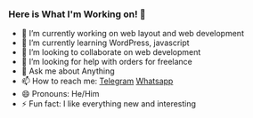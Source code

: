 ### Here is What I'm Working on! 👋

- 🔭 I’m currently working on web layout and web development
- 🌱 I’m currently learning WordPress, javascript
- 👯 I’m looking to collaborate on web development
- 🤔 I’m looking for help with orders for freelance
- 💬 Ask me about Anything
- 📫 How to reach me: [Telegram](https://t.me/VyacheslavKhl)  [Whatsapp](https://wa.me/37129977996)
- 😄 Pronouns: He/Him
- ⚡ Fun fact: I like everything new and interesting
